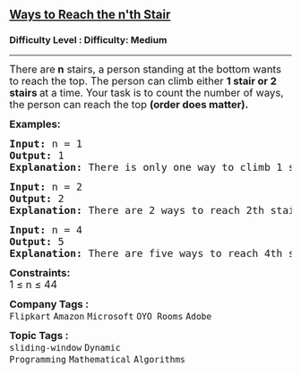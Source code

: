 <h2><a href="https://www.geeksforgeeks.org/problems/count-ways-to-reach-the-nth-stair-1587115620/1?page=1&category=sliding-window&sortBy=submissions">Ways to Reach the n'th Stair</a></h2><h3>Difficulty Level : Difficulty: Medium</h3><hr><div class="problems_problem_content__Xm_eO"><p><span style="font-size: 18px;">There are<strong> n</strong> stairs, a person standing at the bottom wants to reach the top. The person can climb either <strong>1 stair or 2 stairs </strong>at a time. Your task is to count the number of ways, the person can reach the top <strong>(order does matter).</strong></span></p>
<p><span style="font-size: 18px;"><strong>Examples:</strong></span></p>
<pre><span style="font-size: 18px;"><strong>Input: </strong>n = 1
<strong>Output: </strong>1
<strong>Explanation: </strong>There is only one way to climb 1 stair. </span></pre>
<pre><span style="font-size: 18px;"><strong>Input: </strong>n = 2
<strong>Output: </strong>2
<strong>Explanation: </strong>There are 2 ways to reach 2th stair: {1, 1} and {2}.  </span></pre>
<pre><span style="font-size: 18px;"><strong>Input: </strong>n = 4
<strong>Output: </strong>5<strong>
Explanation: </strong></span><span style="font-size: 18px;">There are five ways to reach 4th stair: {1, 1, 1, 1}, {1, 1, 2}, {2, 1, 1}, {1, 2, 1} and {2, 2}.</span>
</pre>
<p><span style="font-size: 18px;"><strong>Constraints:</strong><br>1 ≤ n ≤ 44</span></p></div><p><span style=font-size:18px><strong>Company Tags : </strong><br><code>Flipkart</code>&nbsp;<code>Amazon</code>&nbsp;<code>Microsoft</code>&nbsp;<code>OYO Rooms</code>&nbsp;<code>Adobe</code>&nbsp;<br><p><span style=font-size:18px><strong>Topic Tags : </strong><br><code>sliding-window</code>&nbsp;<code>Dynamic Programming</code>&nbsp;<code>Mathematical</code>&nbsp;<code>Algorithms</code>&nbsp;